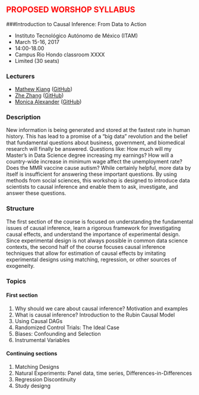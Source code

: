 ## <span style="color:red">PROPOSED WORSHOP SYLLABUS </span>

###Introduction to Causal Inference: From Data to Action
- Instituto Tecnológico Autónomo de México (ITAM)
- March 15-16, 2017
- 14:00-18.00
- Campus Rio Hondo classroom XXXX
- Limited (30 seats) 

### Lecturers
- [Mathew Kiang](https://mathewkiang.com) ([GitHub](https://github.com/mkiang))
- [Zhe Zhang](http://aboutzhe.com) ([GitHub](https://github.com/writezhe))
- [Monica Alexander](http://monicaalexander.com) ([GitHub](https://github.com/MJAlexander))

### Description
New information is being generated and stored at the fastest rate in human history. This has lead to a promise of a “big data” revolution and the belief that fundamental questions about business, government, and biomedical research will finally be answered. Questions like: How much will my Master’s in Data Science degree increasing my earnings? How will a country-wide increase in minimum wage affect the unemployment rate? Does the MMR vaccine cause autism? While certainly helpful, more data by itself is insufficient for answering these important questions. By using methods from social sciences, this workshop is designed to introduce data scientists to causal inference and enable them to ask, investigate, and answer these questions.

### Structure
The first section of the course is focused on understanding the fundamental issues of causal inference, learn a rigorous framework for investigating causal effects, and understand the importance of experimental design. Since experimental design is not always possible in common data science contexts, the second half of the course focuses causal inference techniques that allow for estimation of causal effects by imitating experimental designs using matching, regression, or other sources of exogeneity.

### Topics
#### First section
1. Why should we care about causal inference? Motivation and examples
1. What is causal inference? Introduction to the Rubin Causal Model
2. Using Causal DAGs
1. Randomized Control Trials: The Ideal Case
2. Biases: Confounding and Selection
1. Instrumental Variables

#### Continuing sections
1. Matching Designs
1. Natural Experiments: Panel data, time series, Differences-in-Differences
1. Regression Discontinuity
2. Study designg

